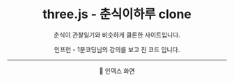 <h1 align = 'center'> three.js - 춘식이하루 clone</h1>

<p align = 'center'> 춘식이 관찰일기와 비슷하게 클론한 사이트입니다. </p>

<p align = 'center'> 인프런 - 1분코딩님의 강의를 보고 친 코드 입니다.</p>

---

<p align = 'center'> 📌 인덱스 화면</p>
